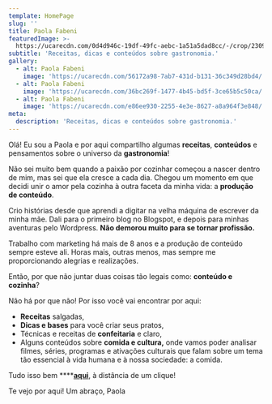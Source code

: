 ```yaml
---
template: HomePage
slug: ''
title: Paola Fabeni
featuredImage: >-
  https://ucarecdn.com/0d4d946c-19df-49fc-aebc-1a51a5dad8cc/-/crop/2309x803/0,274/-/preview/
subtitle: 'Receitas, dicas e conteúdos sobre gastronomia.'
gallery:
  - alt: Paola Fabeni
    image: 'https://ucarecdn.com/56172a98-7ab7-431d-b131-36c349d28bd4/'
  - alt: Paola Fabeni
    image: 'https://ucarecdn.com/36bc269f-1477-4b45-bd5f-3ce65b5c50ca/'
  - alt: Paola Fabeni
    image: 'https://ucarecdn.com/e86ee930-2255-4e3e-8627-a8a964f3e848/'
meta:
  description: 'Receitas, dicas e conteúdos sobre gastronomia.'
---
```

Olá! Eu sou a Paola e por aqui compartilho algumas **receitas**, **conteúdos** e pensamentos sobre o universo da **gastronomia**!

Não sei muito bem quando a paixão por cozinhar começou a nascer dentro de mim, mas sei que ela cresce a cada dia. Chegou um momento em que decidi unir o amor pela cozinha à outra faceta da minha vida: a **produção de conteúdo**.

Crio histórias desde que aprendi a digitar na velha máquina de escrever da minha mãe. Dali para o primeiro blog no Blogspot, e depois para minhas aventuras pelo Wordpress. **Não demorou muito para se tornar profissão.**

Trabalho com marketing há mais de 8 anos e a produção de conteúdo sempre esteve ali. Horas mais, outras menos, mas sempre me proporcionando alegrias e realizações.

Então, por que não juntar duas coisas tão legais como: **conteúdo e cozinha**?

Não há por que não! Por isso você vai encontrar por aqui:

* **Receitas** salgadas,
* **Dicas e bases** para você criar seus pratos,
* Técnicas e receitas de **confeitaria** e claro,
* Alguns conteúdos sobre **comida e cultura,** onde vamos poder analisar filmes, séries, programas e ativações culturais que falam sobre um tema tão essencial à vida humana e à nossa sociedade: a comida.

Tudo isso bem ****[**aqui**](https://paolafabeni.com/blog/), à distância de um clique!

Te vejo por aqui!
Um abraço, Paola
